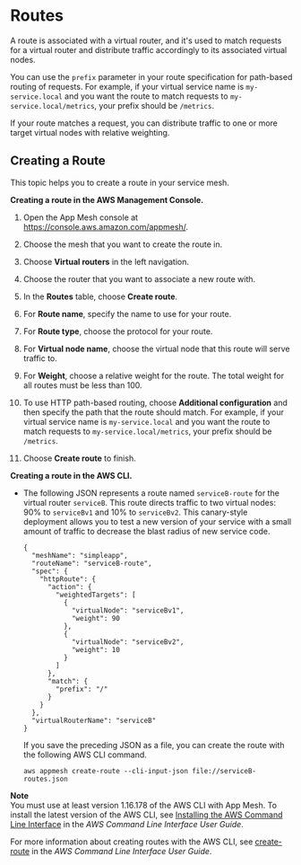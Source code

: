 # Routes<a name="routes"></a>

A route is associated with a virtual router, and it's used to match requests for a virtual router and distribute traffic accordingly to its associated virtual nodes\.

You can use the `prefix` parameter in your route specification for path\-based routing of requests\. For example, if your virtual service name is `my-service.local` and you want the route to match requests to `my-service.local/metrics`, your prefix should be `/metrics`\.

If your route matches a request, you can distribute traffic to one or more target virtual nodes with relative weighting\.

## Creating a Route<a name="create-route"></a>

This topic helps you to create a route in your service mesh\.

**Creating a route in the AWS Management Console\.**

1. Open the App Mesh console at [https://console\.aws\.amazon\.com/appmesh/](https://console.aws.amazon.com/appmesh/)\.

1. Choose the mesh that you want to create the route in\.

1. Choose **Virtual routers** in the left navigation\.

1. Choose the router that you want to associate a new route with\.

1. In the **Routes** table, choose **Create route**\.

1. For **Route name**, specify the name to use for your route\.

1. For **Route type**, choose the protocol for your route\.

1. For **Virtual node name**, choose the virtual node that this route will serve traffic to\.

1. For **Weight**, choose a relative weight for the route\. The total weight for all routes must be less than 100\.

1. To use HTTP path\-based routing, choose **Additional configuration** and then specify the path that the route should match\. For example, if your virtual service name is `my-service.local` and you want the route to match requests to `my-service.local/metrics`, your prefix should be `/metrics`\.

1. Choose **Create route** to finish\.

**Creating a route in the AWS CLI\.**
+ The following JSON represents a route named `serviceB-route` for the virtual router `serviceB`\. This route directs traffic to two virtual nodes: 90% to `serviceBv1` and 10% to `serviceBv2`\. This canary\-style deployment allows you to test a new version of your service with a small amount of traffic to decrease the blast radius of new service code\.

  ```
  {
    "meshName": "simpleapp",
    "routeName": "serviceB-route",
    "spec": {
      "httpRoute": {
        "action": {
          "weightedTargets": [
            {
              "virtualNode": "serviceBv1",
              "weight": 90
            },
            {
              "virtualNode": "serviceBv2",
              "weight": 10
            }
          ]
        },
        "match": {
          "prefix": "/"
        }
      }
    },
    "virtualRouterName": "serviceB"
  }
  ```

  If you save the preceding JSON as a file, you can create the route with the following AWS CLI command\.

  ```
  aws appmesh create-route --cli-input-json file://serviceB-routes.json
  ```
**Note**  
You must use at least version 1\.16\.178 of the AWS CLI with App Mesh\. To install the latest version of the AWS CLI, see [Installing the AWS Command Line Interface](https://docs.aws.amazon.com/cli/latest/userguide/installing.html) in the *AWS Command Line Interface User Guide*\.

  For more information about creating routes with the AWS CLI, see [create\-route](https://docs.aws.amazon.com/cli/latest/reference/appmesh/create-route.html) in the *AWS Command Line Interface User Guide*\.